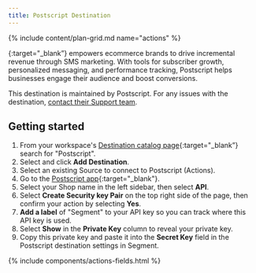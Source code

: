 ```yaml
---
title: Postscript Destination
---
```


{% include content/plan-grid.md name="actions" %}

[<Postscript>](https://postscript.io/?utm_source=segmentio&utm_medium=docs&utm_campaign=partners){:target="_blank”} empowers ecommerce brands to drive incremental revenue through SMS marketing. With tools for subscriber growth, personalized messaging, and performance tracking, Postscript helps businesses engage their audience and boost conversions.

This destination is maintained by Postscript. For any issues with the destination, [contact their Support team](mailto:support@postscript.io).

## Getting started

1. From your workspace's [Destination catalog page](https://app.segment.com/goto-my-workspace/destinations/catalog){:target="_blank”} search for "Postscript".
2. Select <YOURINTEGRATION> and click **Add Destination**.
3. Select an existing Source to connect to Postscript (Actions).
4. Go to the [Postscript app](https://app.postscript.io/){:target="_blank"}.
5. Select your Shop name in the left sidebar, then select **API**.
6. Select **Create Security key Pair** on the top right side of the page, then confirm your action by selecting **Yes**.
7. **Add a label** of "Segment" to your API key so you can track where this API key is used.
8. Select **Show** in the **Private Key** column to reveal your private key.
9. Copy this private key and paste it into the **Secret Key** field in the Postscript destination settings in Segment.

{% include components/actions-fields.html %}